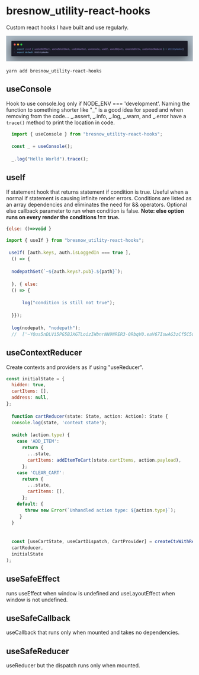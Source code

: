 # bresnow_utility-react-hooks

Custom react hooks I have built and use regularly.

![Image](./img/hooksIndex.png)

```terminal
yarn add bresnow_utility-react-hooks
```

## useConsole

  Hook to use console.log only if NODE_ENV === 'development'.
  Naming the function to something shorter like "_" is a good idea for speed and when removing from the code...
  _.assert, _.info, _.log, _.warn, and _.error have a ```trace()``` method to print the location in code.

```javascript
  import { useConsole } from "bresnow_utility-react-hooks";

  const _ = useConsole();

  _.log("Hello World").trace();
```

## useIf

 If statement hook that returns statement if condition is true. Useful when a normal if statement is causing infinite render errors. Conditions are listed as an array dependencies and eliminates the need for && operators.
 Optional else callback parameter to run when condition is false. **Note: else option runs on every render the conditions !== true.**

 ```javascript  
 {else: ()=>void }
 ```

```javascript
import { useIf } from "bresnow_utility-react-hooks";

 useIf( [auth.keys, auth.isLoggedIn === true ],
  () => {

  nodepathSet(`~${auth.keys?.pub}.${path}`);

  }, { else: 
  () => {

      log("condition is still not true");

  }});

  log(nodepath, "nodepath");   
  //  ['~YQus5nDLVi5PG5BJXGTLoizIWbnrNN9NRER3-0RbqV0.eaV67IswAG3zCf5C5qqR7mF7EwgfmqIsjgf1MDhSNPA.pages.index', 'nodepath']
```

## useContextReducer

Create contexts and providers as if using "useReducer".

``` javascript
const initialState = {
  hidden: true,
  cartItems: [],
  address: null,
};

  function cartReducer(state: State, action: Action): State {
  console.log(state, 'context state');

  switch (action.type) {
    case 'ADD_ITEM':
      return {
        ...state,
        cartItems: addItemToCart(state.cartItems, action.payload),
      };
    case 'CLEAR_CART':
      return {
        ...state,
        cartItems: [],
      };
    default: {
       throw new Error(`Unhandled action type: ${action.type}`);
     }
  }
  

  const [useCartState, useCartDispatch, CartProvider] = createCtxWithReducer(
  cartReducer,
  initialState
);
```

## useSafeEffect

runs useEffect when window is undefined and useLayoutEffect when window is not undefined.

## useSafeCallback

useCallback that runs only when mounted and takes no dependencies.

## useSafeReducer

useReducer but the dispatch runs only when mounted.
